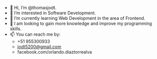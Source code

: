 - 👋 Hi, I’m @thomasjodt.
- 👀 I’m interested in Software Development.
- 🌱 I’m currently learning Web Development in the area of Frontend.
- 💞️ I am looking to gain more knowledge and improve my programming skills.
- 📫 You can reach me by: 
   - +51 955300933
   - jodt5200@gmail.com
   - facebook.com/orlando.diaztorrealva
